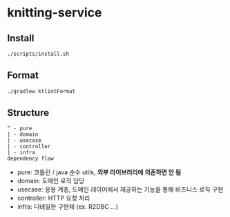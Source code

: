 # knitting-service

## Install

```bash
./scripts/install.sh
```


## Format

```bash
./gradlew ktlintFormat
```


## Structure

```
^ - pure
| - domain
| - usecase
| - controller
| - infra
dependency flow
```
- pure: 코틀린 / java 순수 utils, **외부 라이브러리에 의존하면 안 됨**
- domain: 도메인 로직 담당
- usecase: 응용 계층, 도메인 레이어에서 제공하는 기능을 통해 비즈니스 로직 구현
- controller: HTTP 요청 처리
- infra: 디테일한 구현체 (ex. R2DBC ...)
